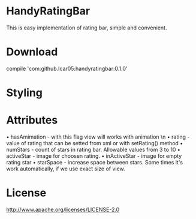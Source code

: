 # HandyRatingBar
This is easy implementation of rating bar, simple and convenient.


# Download
compile 'com.github.Icar05:handyratingbar:0.1.0'

# Styling

# Attributes

  • hasAmimation - with this flag view will works with animation \n
  • rating - value of rating that can be setted from xml or with setRating() method
  • numStars - count of stars in rating bar. Allowable values from 3 to 10
  • activeStar - image for choosen rating. 
  • inActiveStar - image for empty rating star
  • starSpace - increase space between stars. Some times it's work automatically, if we use exact size of view.
  
# License
  
http://www.apache.org/licenses/LICENSE-2.0
     
     
       
       

